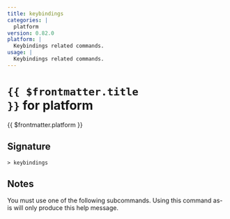 ```yaml
---
title: keybindings
categories: |
  platform
version: 0.82.0
platform: |
  Keybindings related commands.
usage: |
  Keybindings related commands.
---
```


# <code>{{ $frontmatter.title }}</code> for platform

<div class='command-title'>{{ $frontmatter.platform }}</div>

## Signature

```> keybindings ```

## Notes
You must use one of the following subcommands. Using this command as-is will only produce this help message.